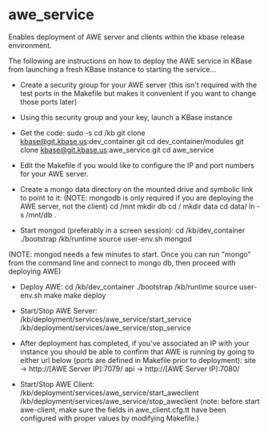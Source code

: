 awe_service
===========
Enables deployment of AWE server and clients within the kbase release environment.

The following are instructions on how to deploy the AWE service in KBase from launching a fresh KBase instance to starting the service...

- Create a security group for your AWE server (this isn't required with the test ports in the Makefile but makes it convenient if you want to change those ports later)
- Using this security group and your key, launch a KBase instance
- Get the code:
sudo -s
cd /kb
git clone kbase@git.kbase.us:dev_container.git
cd dev_container/modules
git clone kbase@git.kbase.us:awe_service.git
cd awe_service

- Edit the Makefile if you would like to configure the IP and port numbers for your AWE server.

- Create a mongo data directory on the mounted drive and symbolic link to point to it:
(NOTE: mongodb is only required if you are deploying the AWE server, not the client)
cd /mnt
mkdir db
cd /
mkdir data
cd data/
ln -s /mnt/db .

- Start mongod (preferably in a screen session):
cd /kb/dev_container
./bootstrap /kb/runtime
source user-env.sh
mongod

(NOTE: mongod needs a few minutes to start.  Once you can run "mongo" from the command line and connect to mongo db, then proceed with deploying AWE)
- Deploy AWE:
cd /kb/dev_container
./bootstrap /kb/runtime
source user-env.sh
make
make deploy

- Start/Stop AWE Server:
/kb/deployment/services/awe_service/start_service
/kb/deployment/services/awe_service/stop_service

- After deployment has completed, if you've associated an IP with your instance you should be able to confirm that AWE is running by going to either url below (ports are defined in Makefile prior to deployment):
site ->  http://[AWE Server IP]:7079/
api  ->  http://[AWE Server IP]:7080/

- Start/Stop AWE Client:
/kb/deployment/services/awe_service/start_aweclient
/kb/deployment/services/awe_service/stop_aweclient
(note: before start awe-client, make sure the fields in awe_client.cfg.tt have been configured with proper values by modifying Makefile.)
